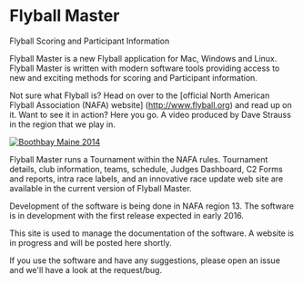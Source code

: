 # Flyball Master
Flyball Scoring and Participant Information

Flyball Master is a new Flyball application for Mac, Windows and Linux. Flyball Master is written with modern software tools providing access to new and exciting methods for scoring and Participant information.

Not sure what Flyball is? Head on over to the [official North American Flyball Association (NAFA) website] (http://www.flyball.org) and read up on it. Want to see it in action? Here you go. A video produced by Dave Strauss in the region that we play in.

[![Boothbay Maine 2014](http://img.youtube.com/vi/ZiTLAYopobQ/0.jpg)](http://www.youtube.com/watch?v=ZiTLAYopobQ)

Flyball Master runs a Tournament within the NAFA rules. Tournament details, club information, teams, schedule, Judges Dashboard, C2 Forms and reports, intra race labels, and an innovative race update web site are available in the current version of Flyball Master.

Development of the software is being done in NAFA region 13. The software is in development with the first release expected in early 2016.

This site is used to manage the documentation of the software. A website is in progress and will be posted here shortly.

If you use the software and have any suggestions, please open an issue and we'll have a look at the request/bug.
